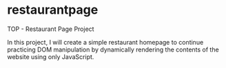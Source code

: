 # restaurantpage
TOP - Restaurant Page Project

In this project, I will create a simple restaurant homepage to continue practicing DOM manipulation by dynamically rendering the contents of the website using only JavaScript.